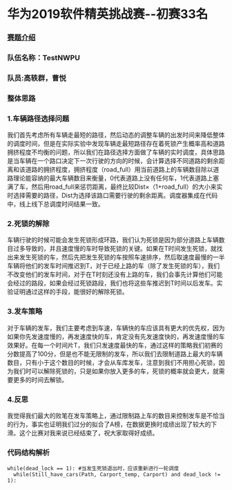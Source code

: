 # 华为2019软件精英挑战赛--初赛33名
### <a href = "https://codecraft.huawei.com/Generaldetail">赛题介绍</a>
### 队伍名称：TestNWPU
### 队员:高轶群，曹悦
### 整体思路
### 1.车辆路径选择问题

我们首先考虑所有车辆走最短的路径，然后动态的调整车辆的出发时间来降低整体的调度时间，但是在实际实验中发现车辆走最短路径存在着死锁产生概率高和道路拥挤程度不均衡的问题，所以我们在路径选择方面做了车辆的实时调度，具体思路是当车辆在一个路口决定下一次行驶的方向的时候，会计算选择不同道路的剩余距离和该道路的拥挤程度，拥挤程度（road_full）用当前道路上的车辆数目除以道路理论能容纳的最大车辆数目来衡量，0代表道路上没有任何车，1代表道路上塞满了车，然后用road_full来惩罚距离，最终比较Dist×（1+road_full）的大小来实时选择需要的路径，Dist为选择该路口需要行驶的剩余距离。调度器集成在代码中，线上线下总调度时间结果一致。  

### 2.死锁的解除

车辆行驶的时候可能会发生死锁形成环路，我们认为死锁是因为部分道路上车辆数目过多导致的，并且速度慢的车时导致死锁的关键。如果在T时间发生死锁，就找出来发生死锁的车，然后先把发生死锁的车按照车速排序，然后取速度最慢的一半车辆将他们的发车时间推迟到T，对于已经上路的车（除了发生死锁的车），我们不改变他们的发车时间，对于在T时刻还没有上路的车，我们会事先计算他们可能会经过的路段，如果会经过死锁路段，我们也将这些车推迟到T时间以后发车。实验证明通过这样的手段，能很好的解除死锁。  

### 3.发车策略

对于车辆的发车，我们主要考虑到车速，车辆快的车应该具有更大的优先权，因为如果你先发速度慢的，再发速度快的车，肯定没有先发速度快的，再发速度慢的车效果好。在每一个时间片T，我们只发速度最快的车，通过这样的策略我们初赛的分数提高了100分，但是也不能无限制的发车，所以我们去限制道路上最大的车辆数目，只有小于这个数目的时候，才会从车库发车，注意到我们不用担心死锁，因为我们时可以解除死锁的，只是如果你放入更多的车，死锁的概率就会更大，就需要更多的时间去解锁。

### 4.反思

我觉得我们最大的败笔在发车策略上，通过限制路上车的数目来控制发车是不恰当的行为，事实也证明我们过分的拟合了A榜，在数据更换时成绩出现了较大的下滑。这个比赛对我来说已经结束了，祝大家取得好成绩。  

### 代码结构解析
    while(dead_lock == 1): #当发生死锁退出时，应该重新进行一轮调度
      while(Still_have_cars(Path, Carport_temp, Carport) and dead_lock != 1):

